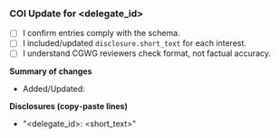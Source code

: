 ### COI Update for <delegate_id>

- [ ] I confirm entries comply with the schema.
- [ ] I included/updated `disclosure.short_text` for each interest.
- [ ] I understand CGWG reviewers check format, not factual accuracy.

**Summary of changes**
- Added/Updated: <list>

**Disclosures (copy‑paste lines)**
- "<delegate_id>: <short_text>"